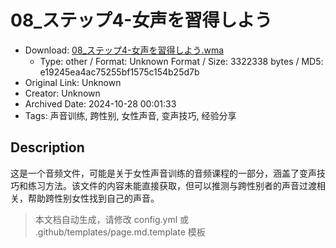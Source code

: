 # 08_ステップ4-女声を習得しよう

- Download: [08_ステップ4-女声を習得しよう.wma](08_ステップ4-女声を習得しよう.wma)
    - Type: other / Format: Unknown Format / Size: 3322338 bytes / MD5: e19245ea4ac75255bf1575c154b25d7b
- Original Link: Unknown
- Creator: Unknown
- Archived Date: 2024-10-28 00:01:33
- Tags: 声音训练, 跨性别, 女性声音, 变声技巧, 经验分享

## Description

这是一个音频文件，可能是关于女性声音训练的音频课程的一部分，涵盖了变声技巧和练习方法。该文件的内容未能直接获取，但可以推测与跨性别者的声音过渡相关，帮助跨性别女性找到自己的声音。

> 本文档自动生成，请修改 config.yml 或 .github/templates/page.md.template 模板
